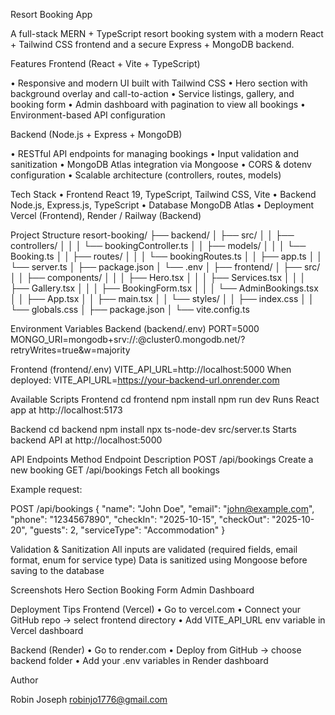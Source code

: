 Resort Booking App

A full-stack MERN + TypeScript resort booking system with a modern React + Tailwind CSS frontend and a secure Express + MongoDB backend.

Features
Frontend (React + Vite + TypeScript)

•	Responsive and modern UI built with Tailwind CSS
•	Hero section with background overlay and call-to-action
•	Service listings, gallery, and booking form
•	Admin dashboard with pagination to view all bookings
•	Environment-based API configuration

Backend (Node.js + Express + MongoDB)

•	RESTful API endpoints for managing bookings
•	Input validation and sanitization
•	MongoDB Atlas integration via Mongoose
•	CORS & dotenv configuration
•	Scalable architecture (controllers, routes, models)

Tech Stack
•	Frontend	React 19, TypeScript, Tailwind CSS, Vite
•	Backend	Node.js, Express.js, TypeScript
•	Database	MongoDB Atlas
•	Deployment	Vercel (Frontend), Render / Railway (Backend)


Project Structure
resort-booking/
├── backend/
│   ├── src/
│   │   ├── controllers/
│   │   │   └── bookingController.ts
│   │   ├── models/
│   │   │   └── Booking.ts
│   │   ├── routes/
│   │   │   └── bookingRoutes.ts
│   │   ├── app.ts
│   │   └── server.ts
│   ├── package.json
│   └── .env
│
├── frontend/
│   ├── src/
│   │   ├── components/
│   │   │   ├── Hero.tsx
│   │   │   ├── Services.tsx
│   │   │   ├── Gallery.tsx
│   │   │   ├── BookingForm.tsx
│   │   │   └── AdminBookings.tsx
│   │   ├── App.tsx
│   │   ├── main.tsx
│   │   └── styles/
│   │       ├── index.css
│   │       └── globals.css
│   ├── package.json
│   └── vite.config.ts

Environment Variables
Backend (backend/.env)
PORT=5000
MONGO_URI=mongodb+srv://<username>:<password>@cluster0.mongodb.net/?retryWrites=true&w=majority

Frontend (frontend/.env)
VITE_API_URL=http://localhost:5000
When deployed:
VITE_API_URL=https://your-backend-url.onrender.com

Available Scripts
Frontend
cd frontend
npm install
npm run dev
Runs React app at http://localhost:5173

Backend
cd backend
npm install
npx ts-node-dev src/server.ts
Starts backend API at http://localhost:5000

API Endpoints
Method	Endpoint	Description
POST	/api/bookings	Create a new booking
GET	/api/bookings	Fetch all bookings

Example request:

POST /api/bookings
{
  "name": "John Doe",
  "email": "john@example.com",
  "phone": "1234567890",
  "checkIn": "2025-10-15",
  "checkOut": "2025-10-20",
  "guests": 2,
  "serviceType": "Accommodation"
}

Validation & Sanitization
All inputs are validated (required fields, email format, enum for service type)
Data is sanitized using Mongoose before saving to the database

Screenshots
Hero Section	Booking Form	Admin Dashboard

	
	

Deployment Tips
Frontend (Vercel)
•	Go to vercel.com
•	Connect your GitHub repo → select frontend directory
•	Add VITE_API_URL env variable in Vercel dashboard

Backend (Render)
•	Go to render.com
•	Deploy from GitHub → choose backend folder
•	Add your .env variables in Render dashboard

Author

Robin Joseph
robinjo1776@gmail.com
